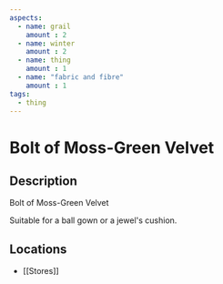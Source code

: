 ```yaml
---
aspects: 
  - name: grail
    amount : 2
  - name: winter
    amount : 2
  - name: thing
    amount : 1
  - name: "fabric and fibre"
    amount : 1
tags:
  - thing
---
```


# Bolt of Moss-Green Velvet

## Description
Bolt of Moss-Green Velvet

Suitable for a ball gown or a jewel's cushion.
## Locations
- [[Stores]]